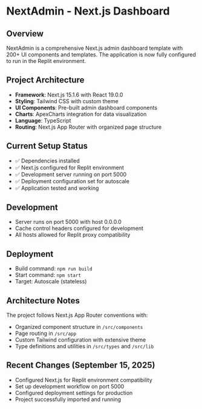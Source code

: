 # NextAdmin - Next.js Dashboard

## Overview

NextAdmin is a comprehensive Next.js admin dashboard template with 200+ UI components and templates. The application is now fully configured to run in the Replit environment.

## Project Architecture

- **Framework**: Next.js 15.1.6 with React 19.0.0
- **Styling**: Tailwind CSS with custom theme
- **UI Components**: Pre-built admin dashboard components
- **Charts**: ApexCharts integration for data visualization
- **Language**: TypeScript
- **Routing**: Next.js App Router with organized page structure

## Current Setup Status

- ✅ Dependencies installed
- ✅ Next.js configured for Replit environment
- ✅ Development server running on port 5000
- ✅ Deployment configuration set for autoscale
- ✅ Application tested and working

## Development

- Server runs on port 5000 with host 0.0.0.0
- Cache control headers configured for development
- All hosts allowed for Replit proxy compatibility

## Deployment

- Build command: `npm run build`
- Start command: `npm start`
- Target: Autoscale (stateless)

## Architecture Notes

The project follows Next.js App Router conventions with:

- Organized component structure in `/src/components`
- Page routing in `/src/app`
- Custom Tailwind configuration with extensive theme
- Type definitions and utilities in `/src/types` and `/src/lib`

## Recent Changes (September 15, 2025)

- Configured Next.js for Replit environment compatibility
- Set up development workflow on port 5000
- Configured deployment settings for production
- Project successfully imported and running
